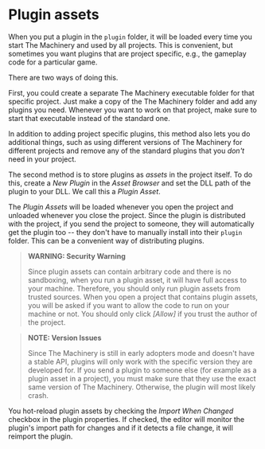 # Plugin assets

When you put a plugin in the `plugin` folder, it will be loaded every time you start The Machinery
and used by all projects. This is convenient, but sometimes you want plugins that are project
specific, e.g., the gameplay code for a particular game.

There are two ways of doing this.

First, you could create a separate The Machinery executable folder for that specific project. Just
make a copy of the The Machinery folder and add any plugins you need. Whenever you want to work on
that project, make sure to start that executable instead of the standard one.

In addition to adding project specific plugins, this method also lets you do additional things,
such as using different versions of The Machinery for different projects and remove any of the
standard plugins that you *don't* need in your project.

The second method is to store plugins as *assets* in the project itself. To do this, create a *New
Plugin* in the *Asset Browser* and set the DLL path of the plugin to your DLL. We call this a 
*Plugin Asset*.

The *Plugin Assets* will be loaded whenever you open the project and unloaded whenever you close
the project. Since the plugin is distributed with the project, if you send the project to someone,
they will automatically get the plugin too -- they don't have to manually install into their
`plugin` folder. This can be a convenient way of distributing plugins.

> **WARNING: Security Warning**
>
>  Since plugin assets can contain arbitrary code and there is no sandboxing, when you run a
>     plugin asset, it will have full access to your machine. Therefore, you should only run plugin
>     assets from trusted sources. When you open a project that contains plugin assets, you will 
>     be asked if you want to allow the code to run on your machine or not. You should only click
>     *[Allow]* if you trust the author of the project.

> **NOTE: Version Issues**
>
>  Since The Machinery is still in early adopters mode and doesn't have a stable API, plugins will only work
>     with the specific version they are developed for. If you send a plugin to someone else
>     (for example as a plugin asset in a project), you must make sure that they use the exact same
>     version of The Machinery. Otherwise, the plugin will most likely crash.

You hot-reload plugin assets by checking the *Import When Changed* checkbox in the plugin
properties. If checked, the editor will monitor the plugin's import path for changes and if it
detects a file change, it will reimport the plugin.

